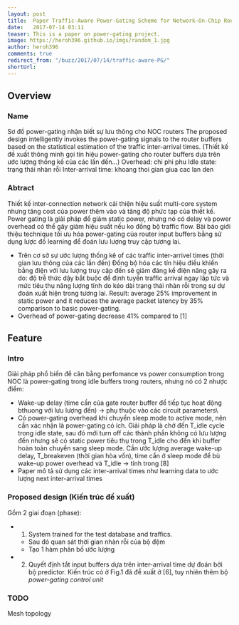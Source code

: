```yaml
---
layout: post
title:  Paper Traffic-Aware Power-Gating Scheme for Network-On-Chip Routers
date:   2017-07-14 03:11
teaser: This is a paper on power-gating project.
image: https://heroh396.github.io/imgs/random_1.jpg
author: heroh396
comments: true
redirect_from: "/buzz/2017/07/14/traffic-aware-PG/"
shortUrl: 
---
```


## Overview

### Name
Sơ đồ power-gating nhận biết sự lưu thông cho NOC routers
The proposed design intelligently invokes the power-gating signals to the router buffers based on the statistical estimation of the traffic inter-arrival times. (Thiết kế đề xuất thông minh gọi tín hiệu power-gating cho router buffers dựa trên ước lượng thống kế của các lần đến...)
Overhead: chi phi phu
Idle state: trạng thái nhàn rỗi
Inter-arrival time: khoang thoi gian giua cac lan den

### Abtract
Thiết kế inter-connection network cải thiện hiệu suất multi-core system nhưng tăng cost của power thêm vào và tăng độ phức tạp của thiết kế.
Power gating là giải pháp để giảm static power, nhưng nó có delay và power overhead có thể gây giảm hiệu suất nếu ko đồng bộ traffic flow.
Bài báo giới thiệu technique tối ưu hóa power-gating của router input buffers bằng sử dụng lược đồ learning để đoán lưu lượng truy cập tương lai.
- Trên cơ sở sự ước lượng thống kê of các traffic inter-arrivel times (thời gian lưu thông của các lần đến)
Đồng bộ hóa các tín hiệu điều khiển bằng điện với lưu lượng truy cập đến sẽ giảm đáng kể điện năng gây ra do: độ trễ thức dậy bắt buộc để định tuyến traffic arrival ngay lâp tức và mức tiêu thụ năng lượng tĩnh do kéo dài trạng thái nhàn rỗi trong sự dự đoán xuất hiện trong tương lai.
Result: average 25% improvement in static power and it reduces the average packet latency by 35% comparison to basic power-gating.
- Overhead of power-gating decrease 41% compared to [1]


## Feature

### Intro
Giải pháp phổ biến để cân bằng perfomance vs power consumption trong NOC là power-gating trong idle buffers trong routers, nhưng nó có 2 nhược điểm:
- Wake-up delay (time cần của gate router buffer để tiếp tục hoạt động bthuong với lưu lượng đến) -> phụ thuộc vào các circuit parameters\
- Có power-gating overhead khi chuyển sleep mode to active mode, nên cần xác nhận là power-gating có ích.
Giải pháp là chờ đến T_idle cycle trong idle state, sau đó mới turn off các thành phần không có lưu lượng đến nhưng sẽ có static power tiêu thụ trong T_idle cho đến khi buffer hoàn toàn chuyển sang sleep mode.
Cần ước lượng average wake-up delay, T_breakeven (thời gian hòa vốn), time cần ở sleep mode để bù wake-up power overhead và T_idle -> tính trong [8]
- Paper mô tả sử dụng các inter-arrival times như learning data to ước lượng next inter-arrival times


### Proposed design (Kiến trúc đề xuất)
Gồm 2 giai đoạn (phase):
- 1. System trained for the test database and traffics.
	- Sau đó quan sát thời gian nhàn rỗi của bộ đệm
	- Tạo 1 hàm phân bố ước lượng

- 2. Quyết định tắt input buffers dựa trên inter-arrival time dự đoán bởi bộ predictor. Kiến trúc có ở Fig.1 đã đề xuất ở [6], tuy nhiên thêm bộ *power-gating control unit*

### TODO
Mesh topology
